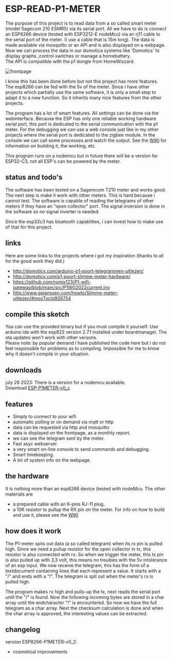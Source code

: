 # ESP-READ-P1-METER

The purpose of this project is to read data from a so called smart meter (model Sagecom 210 ESMR5) via its serial port. All we have to do is connect an ESP8266 device (tested with ESP3212-E nodeMcu) via an rj11 cable to the serial port of the meter. (I use a cable that is 15m long). The data is made available via mosquitto or an API and is also displayed on a webpage.  Now we can process the data in our domotica systems like 'Domotics' to display graphs ,control switches or manage a homebattery.<br>The API is compatible with the p1 dongle from HomeWizzard.

![frontpage](https://github.com/patience4711/ESP-READ-P1-METER/assets/12282915/bb65cf1f-f6bf-4e1c-ae48-c379628f3a7a)<br>

I know this has been done before but not this project has more features. The esp8266 can be fed with the 5v of the meter. Since i have other projects which partially use the same software, it is only a small step to adapt it to a new function. So it inherits many nice features from the other projects. 

The program has a lot of smart features. All settings can be done via the webinterface. Because the ESP has only one reliable working hardware serial port, this port is dedicated to the serial communication with the p1 meter. For the debugging we can use a web console just like in my other projects where the serial port is dedicated to the zigbee module. In the console we can call some processes and watch the output. 
See the [WIKI](https://github.com/patience4711/ESP-READ-P1-METER/wiki/GENERAL) for information on building it, the working, etc. 

This program runs on a nodemcu but in future there will be a version for ESP32-C3, not all ESP's can be powered by the meter.

## status and todo's
The software has been tested on a Sagemcom T210 meter and works good.
The next step is make it work with other meters. This is hard because i cannot test. The software is capable of reading the telegrams of other meters if they have an "open collector" port. The signal inversion is done in the software so no signal inverter is needed.

Since the esp32c3 has bluetooth capablities, i can invest how to make use of that for this project.

## links
Here are some links to the projects where i got my inspiration (thanks to all for the good work they did.)
 * http://domoticx.com/arduino-p1-poort-telegrammen-uitlezen/
 * http://domoticx.com/p1-poort-slimme-meter-hardware/
 * https://github.com/romix123/P1-wifi-gateway/blob/main/src/P1WG2022current.ino
 * http://www.gejanssen.com/howto/Slimme-meter-uitlezen/#mozTocId935754

## compile this sketch
You can use the provided binary but if you must compile it yourself: Use arduino ide with the esp822 version 2.7.1 installed under boardmanager. The ota updates won't work with other versons.
<br>Please note: by popular demand I have published the code here but i do not feel responsible for problems as to compiling. Impossible for me to know why it doesn't compile in your situation.

## downloads
july 26 2023: There is a version for a nodemcu available.<br> 
Download [ESP-P1METER-v0_c](https://github.com/patience4711/ESP8266_read_p1meter/blob/main/ESP-P1METER-v0_c.bin)<br>

## features
- Simply to connect to your wifi
- automatic polling or on demand via mqtt or http
- data can be requested via http and mosquitto
- data is displayed on the frontpage, as a monthly report.
- we can see the telegram sent by the meter.
- Fast asyc webserver.
- a very smart on-line console to send commands and debugging.
- Smart timekeeping.
- A lot of system info on the webpage.

## the hardware
It is nothing more than an esp8266 device (tested with nodeMcu. The other materials are
- a prepared cable with an 6-pins RJ-11 plug.
- a 10K resistor to pullup the RX pin on the meter.
For info on how to build and use it, please see the <a href=''>WIKI</a>

## how does it work
The P1-meter spits out data (a so called telegram) when its rx pin is pulled high. Since we need a pullup resistor for the open collector in tx, this resistor is also connected with rx. So when we trigger the meter, this tx pin is also pulled up with 3,3 volt, this means no troubles with the 5v intolerance of an esp input.  We now receive the telegram, this has the form of a textdocument containing lines that each represent a value.
It starts with a "/" and ends with a "!". The telegram is spit out when the meter's rx is pulled high.

The program makes rx high and pulls-up the tx, next reads the serial port until the "/" is found. Now the following incoming bytes are stored in a char array until the endcharacter "!" is encountered. So now we have the full telegram as a char array.
Next the checksum calculation is done and when the char array is approved, the interesting values can be extracted.

## changelog ##
version ESP8266-P1METER-v0_2:
  - cosmetical improvements
